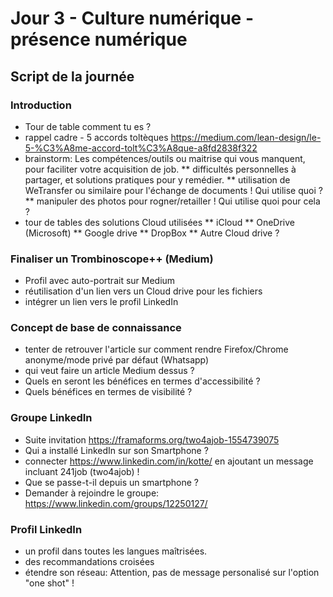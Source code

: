 # Jour 3 - Culture numérique - présence numérique
## Script de la journée
### Introduction
* Tour de table comment tu es ?
* rappel cadre - 5 accords toltèques https://medium.com/lean-design/le-5-%C3%A8me-accord-tolt%C3%A8que-a8fd2838f322
* brainstorm: Les compétences/outils ou maitrise qui vous manquent, pour faciliter votre acquisition de job.
** difficultés personnelles à partager, et solutions pratiques pour y remédier.
** utilisation de WeTransfer ou similaire pour l'échange de documents ! Qui utilise quoi ?
** manipuler des photos pour rogner/retailler ! Qui utilise quoi pour cela ?
* tour de tables des solutions Cloud utilisées
** iCloud
** OneDrive (Microsoft)
** Google drive
** DropBox
** Autre Cloud drive ?
### Finaliser un Trombinoscope++ (Medium)
* Profil avec auto-portrait sur Medium
* réutilisation d'un lien vers un Cloud drive pour les fichiers
* intégrer un lien vers le profil LinkedIn
### Concept de base de connaissance
* tenter de retrouver l'article sur comment rendre Firefox/Chrome anonyme/mode privé par défaut (Whatsapp)
* qui veut faire un article Medium dessus ?
* Quels en seront les bénéfices en termes d'accessibilité ?
* Quels bénéfices en termes de visibilité ?
### Groupe LinkedIn
* Suite invitation https://framaforms.org/two4ajob-1554739075
* Qui a installé LinkedIn sur son Smartphone ? 
* connecter https://www.linkedin.com/in/kotte/ en ajoutant un message incluant 241job (two4ajob) !
* Que se passe-t-il depuis un smartphone ?
* Demander à rejoindre le groupe: https://www.linkedin.com/groups/12250127/
### Profil LinkedIn
* un profil dans toutes les langues maîtrisées.
* des recommandations croisées
* étendre son réseau: Attention, pas de message personalisé sur l'option "one shot" !
